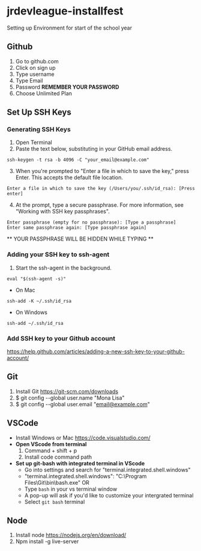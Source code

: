 # jrdevleague-installfest
Setting up Environment for start of the school year

## Github
  1. Go to github.com
  2. Click on sign up
  3. Type username
  4. Type Email
  5. Password **REMEMBER YOUR PASSWORD**
  6. Choose Unlimited Plan

## Set Up SSH Keys
  ### Generating SSH Keys
  1. Open Terminal
  2. Paste the text below, substituting in your GitHub email address.
  ```
  ssh-keygen -t rsa -b 4096 -C "your_email@example.com"
  ```
  3. When you're prompted to "Enter a file in which to save the key," press Enter. This accepts the default file location.
  ```
  Enter a file in which to save the key (/Users/you/.ssh/id_rsa): [Press enter]
  ```
  4. At the prompt, type a secure passphrase. For more information, see "Working with SSH key passphrases".
  ```
  Enter passphrase (empty for no passphrase): [Type a passphrase]
  Enter same passphrase again: [Type passphrase again]
  ```
  ** YOUR PASSPHRASE WILL BE HIDDEN WHILE TYPING **
  
  ### Adding your SSH key to ssh-agent
  1. Start the ssh-agent in the background.
  ```
  eval "$(ssh-agent -s)"
  ```
  - On Mac
  ```
  ssh-add -K ~/.ssh/id_rsa
  ```
  - On Windows
  ```
  ssh-add ~/.ssh/id_rsa
  ```
  
  ### Add SSH key to your Github account
  https://help.github.com/articles/adding-a-new-ssh-key-to-your-github-account/

## Git
  1. Install Git https://git-scm.com/downloads
  2. $ git config --global user.name "Mona Lisa"
  3. $ git config --global user.email "email@example.com" 

## VSCode
  - Install Windows or Mac https://code.visualstudio.com/
  - **Open VScode from terminal**
    1. Command + shift + p
    2. Install code command path
  - **Set up git-bash with integrated terminal in VScode**
    - Go into settings and search for "terminal.integrated.shell.windows"
    - "terminal.integrated.shell.windows": "C:\\Program Files\\Git\\bin\\bash.exe"
    OR
    - Type `bash` in your vs terminal window
    - A pop-up will ask if you'd like to customize your intergrated terminal
    - Select `git bash` terminal
    
## Node
  1. Install node https://nodejs.org/en/download/
  2. Npm install -g live-server 
